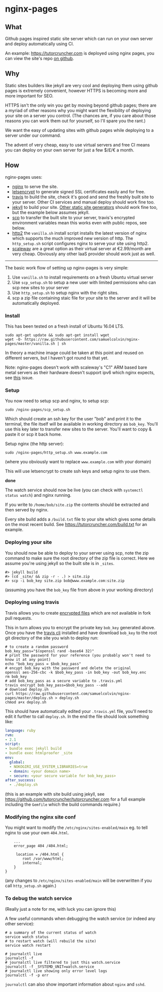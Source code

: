 # nginx-pages

## What

Github pages inspired static site server which can run on your own server and deploy automatically using CI.

An example: https://tutorcruncher.com is deployed using nginx pages, you can view
the site's repo [on github](https://github.com/tutorcruncher/tutorcruncher.com).

## Why

Static sites builders like jekyll are very cool and deploying them using github pages is extremely convenient,
however HTTPS is becoming more and more important for SEO.

HTTPS isn't the only win you get by moving beyond github pages; there are a myriad of other reasons
why you might want the flexibility of deploying your site on a server you control. (The chances are, if you care
about those reasons you can work them out for yourself, so I'll spare you the rant.)

We want the easy of updating sites with github pages while deploying to a server under our command.

The advent of very cheap, easy to use virtual servers and free CI means you can deploy on your
own server for just a few $/£/€ a month.

## How

nginx-pages uses:

* [nginx](https://www.nginx.com/resources/wiki/) to serve the site.
* [letsencrypt](https://letsencrypt.org/) to generate signed SSL certificates easily and for free.
* [travis](https://travis-ci.org/) to build the site, check it's good and send the freshly built site to your server.
Other CI services and manual deploy should work fine too.
* [jekyll](https://jekyllrb.com/) to build your site. [Other static site generators](https://www.staticgen.com/)
should work fine too, but the example below assumes jekyll.
* [scp](https://en.wikipedia.org/wiki/Secure_copy) to transfer the built site to your server, travis's encrypted
environment variables mean this works even with public repos, see below.
* [http2](https://en.wikipedia.org/wiki/HTTP/2) the `vanilla.sh` install script installs the latest version
of nginx which supports the much improved new version of http.
The `http_setup.sh` script configures nginx to serve your site using http2.
* [scaleway](https://www.scaleway.com/) are a great option as their virtual server at €2.99/month are very cheap.
Obviously any other IaaS provider should work just as well.

****

The basic work flow of setting up nginx-pages is very simple:

1. Use `vanilla.sh` to install requirements on a fresh Ubuntu virtual server
1. Use `scp_setup.sh` to setup a new user with limited permissions who can scp new sites to your server
1. Use `http_setup.sh` to setup nginx with the right sites.
1. scp a zip file containing staic file for your site to the server and it will be automatically deployed.

### Install

This has been tested on a fresh install of Ubuntu 16.04 LTS.

    sudo apt-get update && sudo apt-get install wget
    wget -O- https://raw.githubusercontent.com/samuelcolvin/nginx-pages/master/vanilla.sh | sh

In theory a machine image could be taken at this point and reused on different servers,
but I haven't got round to that yet.

Note: nginx-pages doesn't work with scaleway's "C1" ARM based bare metal servers as their hardware doesn't support
ipv6 which nginx expects, see [this](https://github.com/scaleway/kernel-tools/issues/150) issue.

### Setup

You now need to setup scp and nginx, to setup scp:

    sudo /nginx-pages/scp_setup.sh

Which should create an ssh key for the user "bob" and print it to the terminal, the file itself will
be available in working directory as `bob_key`. You'll use this key later to transfer new sites to the server.
You'll want to copy & paste it or scp it back home.

Setup nginx (the http server):

    sudo /nginx-pages/http_setup.sh www.example.com

(where you obviously want to replace `www.example.com` with your domain)

This will use letsencrypt to create ssh keys and setup nginx to use them.

**done**

The watch service should now be live (you can check with `systemctl status watch`) and nginx running.

If you write to `/home/bob/site.zip` the contents should be extracted and then served by nginx.

Every site build adds a `/build.txt` file to your site which gives some details on the most recent build.
See https://tutorcruncher.com/build.txt for an example.

### Deploying your site

You should now be able to deploy to your server using scp, note the zip command to make sure the root
directory of the zip file is correct. Here we assume you're using jekyll so the built site is in `_sites`.

    #> jekyll build
    #> (cd _site/ && zip -r - .) > site.zip
    #> scp -i bob_key site.zip bob@www.example.com:site.zip

(assuming you have the `bob_key` file from above in your working directory)

### Deploying using travis

Travis allows you to create [encrypted files](https://docs.travis-ci.com/user/encrypting-files/) which
are not available in fork pull requests.

This in turn allows you to encrypt the private key `bob_key` generated above. Once you have the
[travis cli](https://github.com/travis-ci/travis.rb) installed and have download `bob_key` to the root git
directory of the site you wish to deploy run:

```shell
# to create a random password
bob_key_pass="$(openssl rand -base64 32)"
# print the password for your reference (you probably won't need to know it at any point)
echo "bob_key_pass = $bob_key_pass"
# encypt bob_key with the password and delete the original
openssl aes-256-cbc -k $bob_key_pass -in bob_key -out bob_key.enc
rm bob_key
# add bob_key_pass as a secure variable to .travis.yml
travis encrypt bob_key_pass=$bob_key_pass --add
# download deploy.sh
curl https://raw.githubusercontent.com/samuelcolvin/nginx-pages/master/deploy.sh > deploy.sh
chmod a+x deploy.sh
```

This should have automatically edited your `.travis.yml` file, you'll need to edit it further to call
`deploy.sh`. In the end the file should look something like:

```yml
language: ruby
rvm:
- 2.1
script:
- bundle exec jekyll build
- bundle exec htmlproofer _site
env:
  global:
  - NOKOGIRI_USE_SYSTEM_LIBRARIES=true
  - domain: <your domain name>
  - secure: <your secure variable for bob_key_pass>
after_success:
  - ./deploy.sh
```

(this is an example with site build using jekyll, see https://github.com/tutorcruncher/tutorcruncher.com
for a full example including the `Gemfile` which the build commands require.)

### Modifying the nginx site conf

You might want to modify the `/etc/nginx/sites-enabled/main` eg. to tell nginx to use your own `404.html`.

```
    ...
    error_page 404 /404.html;

     location = /404.html {
        root /var/www/html;
        internal;
    }
}
```

(any changes to `/etc/nginx/sites-enabled/main` will be overwritten if you call `http_setup.sh` again.)

### To debug the watch service

(Really just a note for me, with luck you can ignore this)

A few useful commands when debugging the watch service (or indeed any other service):

```shell
# a summary of the current status of watch
service watch status
# to restart watch (will rebuild the site)
service watch restart

# journalctl live
journalctl -f
# journalctl live filtered to just this watch.service
journalctl -f _SYSTEMD_UNIT=watch.service
# journalctl live showing only error level logs
journalctl -f -p err
```

`journalctl` can also show important information about `nginx`  and `sshd`.
